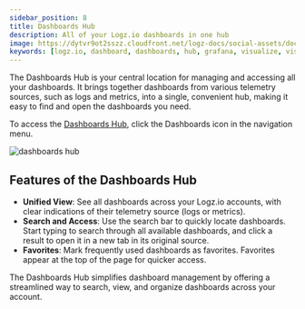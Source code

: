 ```yaml
---
sidebar_position: 8
title: Dashboards Hub
description: All of your Logz.io dashboards in one hub
image: https://dytvr9ot2sszz.cloudfront.net/logz-docs/social-assets/docs-social.jpg
keywords: [logz.io, dashboard, dashboards, hub, grafana, visualize, visualizations]
---
```


The Dashboards Hub is your central location for managing and accessing all your dashboards. It brings together dashboards from various telemetry sources, such as logs and metrics, into a single, convenient hub, making it easy to find and open the dashboards you need.

To access the [Dashboards Hub](https://app.logz.io/#/dashboard/dashboards-hub), click the Dashboards icon in the navigation menu.

![dashboards hub](https://dytvr9ot2sszz.cloudfront.net/logz-docs/dashboards/dashboards-hub-jan7.png)

## Features of the Dashboards Hub

* **Unified View**: See all dashboards across your Logz.io accounts, with clear indications of their telemetry source (logs or metrics).
* **Search and Access**: Use the search bar to quickly locate dashboards. Start typing to search through all available dashboards, and click a result to open it in a new tab in its original source.
* **Favorites**: Mark frequently used dashboards as favorites. Favorites appear at the top of the page for quicker access.

The Dashboards Hub simplifies dashboard management by offering a streamlined way to search, view, and organize dashboards across your account.


